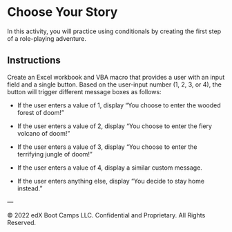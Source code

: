 # Choose Your Story

In this activity, you will practice using conditionals by creating the first step of a role-playing adventure.

## Instructions

Create an Excel workbook and VBA macro that provides a user with an input field and a single button. Based on the user-input number (1, 2, 3, or 4), the button will trigger different message boxes as follows:

* If the user enters a value of 1, display “You choose to enter the wooded forest of doom!”

* If the user enters a value of 2, display “You choose to enter the fiery volcano of doom!”

* If the user enters a value of 3, display “You choose to enter the terrifying jungle of doom!”

*  If the user enters a value of 4, display a similar custom message.

* If the user enters anything else, display “You decide to stay home instead.”

—

© 2022 edX Boot Camps LLC. Confidential and Proprietary. All Rights Reserved.
